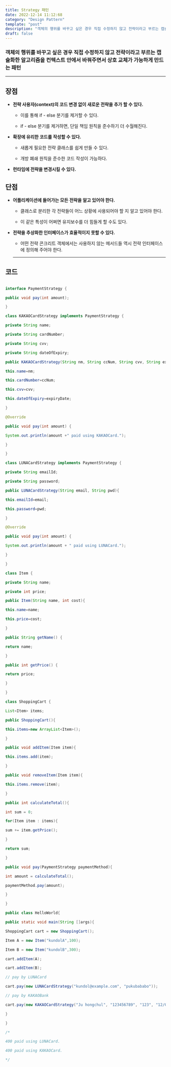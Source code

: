 ```yaml
---
title: Strategy 패턴
date: 2022-12-14 11:12:68
category: "Design Pattern"
template: "post"
description: "객체의 행위를 바꾸고 싶은 경우 직접 수정하지 않고 전략이라고 부르는 캡슐화한 알고리즘을 컨텍스트 안에서 바꿔주면서 상호 교체가 가능하게 만드는 패턴"
draft: false
---
```


### 객체의 행위를 바꾸고 싶은 경우 직접 수정하지 않고 전략이라고 부르는 캡슐화한 알고리즘을 컨텍스트 안에서 바꿔주면서 상호 교체가 가능하게 만드는 패턴

---

## 장점

- **전략 사용자(context)의 코드 변경 없이 새로운 전략을 추가 할 수 있다.**

  - 이를 통해 if - else 분기를 제거할 수 있다.

  - if - else 분기를 제거하면, 단일 책임 원칙을 준수하기 더 수월해진다.

- **확장에 유리한 코드를 작성할 수 있다.**

  - 새롭게 필요한 전략 클래스를 쉽게 만들 수 있다.

  - 개방 폐쇄 원칙을 준수한 코드 작성이 가능하다.

- **런타임에 전략을 변경시킬 수 있다.**

## 단점

- **어플리케이션에 들어가는 모든 전략을 알고 있어야 한다.**

  - 클래스로 분리한 각 전략들이 어느 상황에 사용되어야 할 지 알고 있어야 한다.

  - 이 같은 특성이 어쩌면 유지보수를 더 힘들게 할 수도 있다.

- **전략을 추상화한 인터페이스가 효율적이지 못할 수 있다.**

  - 어떤 전략 콘크리트 객체에서는 사용하지 않는 메서드들 역시 전략 인터페이스에 정의해 주어야 한다.

  ***

## 코드

```JAVA

interface PaymentStrategy {

public void pay(int amount);

}

class KAKAOCardStrategy implements PaymentStrategy {

private String name;

private String cardNumber;

private String cvv;

private String dateOfExpiry;

public KAKAOCardStrategy(String nm, String ccNum, String cvv, String expiryDate){

this.name=nm;

this.cardNumber=ccNum;

this.cvv=cvv;

this.dateOfExpiry=expiryDate;

}

@Override

public void pay(int amount) {

System.out.println(amount +" paid using KAKAOCard.");

}

}

class LUNACardStrategy implements PaymentStrategy {

private String emailId;

private String password;

public LUNACardStrategy(String email, String pwd){

this.emailId=email;

this.password=pwd;

}

@Override

public void pay(int amount) {

System.out.println(amount + " paid using LUNACard.");

}

}

class Item {

private String name;

private int price;

public Item(String name, int cost){

this.name=name;

this.price=cost;

}

public String getName() {

return name;

}

public int getPrice() {

return price;

}

}

class ShoppingCart {

List<Item> items;

public ShoppingCart(){

this.items=new ArrayList<Item>();

}

public void addItem(Item item){

this.items.add(item);

}

public void removeItem(Item item){

this.items.remove(item);

}

public int calculateTotal(){

int sum = 0;

for(Item item : items){

sum += item.getPrice();

}

return sum;

}

public void pay(PaymentStrategy paymentMethod){

int amount = calculateTotal();

paymentMethod.pay(amount);

}

}

public class HelloWorld{

public static void main(String []args){

ShoppingCart cart = new ShoppingCart();

Item A = new Item("kundolA",100);

Item B = new Item("kundolB",300);

cart.addItem(A);

cart.addItem(B);

// pay by LUNACard

cart.pay(new LUNACardStrategy("kundol@example.com", "pukubababo"));

// pay by KAKAOBank

cart.pay(new KAKAOCardStrategy("Ju hongchul", "123456789", "123", "12/01"));

}

}

/*

400 paid using LUNACard.

400 paid using KAKAOCard.

*/

```
